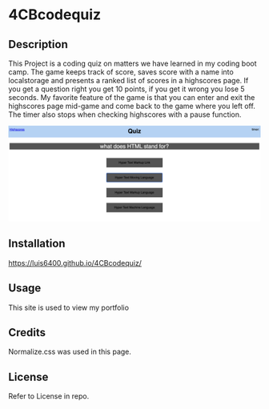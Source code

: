 # 4CBcodequiz

## Description

This Project is a coding quiz on matters we have learned in my coding boot camp. The game keeps track of score, saves score with a name into localstorage and presents a ranked list of scores in a highscores page. If you get a question right you get 10 points, if you get it wrong you lose 5 seconds. My favorite feature of the game is that you can enter and exit the highscores page mid-game and come back to the game where you left off. The timer also stops when checking highscores with a pause function.

![pic](./assets/Screenshot%202023-03-20%20at%2011.51.41%20PM.png)
    

## Installation

https://luis6400.github.io/4CBcodequiz/

## Usage

This site is used to view my portfolio

## Credits

Normalize.css was used in this page.

## License

Refer to License in repo.